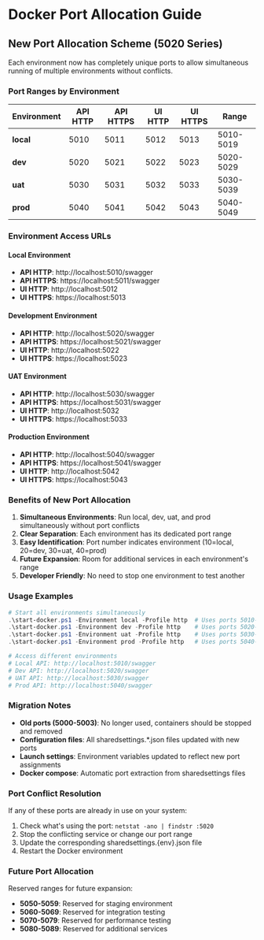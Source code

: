 # Docker Port Allocation Guide

## New Port Allocation Scheme (5020 Series)

Each environment now has completely unique ports to allow simultaneous running of multiple environments without conflicts.

### Port Ranges by Environment

| Environment | API HTTP | API HTTPS | UI HTTP | UI HTTPS | Range    |
|-------------|----------|-----------|---------|----------|----------|
| **local**   | 5010     | 5011      | 5012    | 5013     | 5010-5019|
| **dev**     | 5020     | 5021      | 5022    | 5023     | 5020-5029|
| **uat**     | 5030     | 5031      | 5032    | 5033     | 5030-5039|
| **prod**    | 5040     | 5041      | 5042    | 5043     | 5040-5049|

### Environment Access URLs

#### Local Environment
- **API HTTP**: http://localhost:5010/swagger
- **API HTTPS**: https://localhost:5011/swagger
- **UI HTTP**: http://localhost:5012
- **UI HTTPS**: https://localhost:5013

#### Development Environment
- **API HTTP**: http://localhost:5020/swagger
- **API HTTPS**: https://localhost:5021/swagger
- **UI HTTP**: http://localhost:5022
- **UI HTTPS**: https://localhost:5023

#### UAT Environment
- **API HTTP**: http://localhost:5030/swagger
- **API HTTPS**: https://localhost:5031/swagger
- **UI HTTP**: http://localhost:5032
- **UI HTTPS**: https://localhost:5033

#### Production Environment
- **API HTTP**: http://localhost:5040/swagger
- **API HTTPS**: https://localhost:5041/swagger
- **UI HTTP**: http://localhost:5042
- **UI HTTPS**: https://localhost:5043

### Benefits of New Port Allocation

1. **Simultaneous Environments**: Run local, dev, uat, and prod simultaneously without port conflicts
2. **Clear Separation**: Each environment has its dedicated port range
3. **Easy Identification**: Port number indicates environment (10=local, 20=dev, 30=uat, 40=prod)
4. **Future Expansion**: Room for additional services in each environment's range
5. **Developer Friendly**: No need to stop one environment to test another

### Usage Examples

```powershell
# Start all environments simultaneously
.\start-docker.ps1 -Environment local -Profile http  # Uses ports 5010-5013
.\start-docker.ps1 -Environment dev -Profile http    # Uses ports 5020-5023
.\start-docker.ps1 -Environment uat -Profile http    # Uses ports 5030-5033
.\start-docker.ps1 -Environment prod -Profile http   # Uses ports 5040-5043

# Access different environments
# Local API: http://localhost:5010/swagger
# Dev API: http://localhost:5020/swagger
# UAT API: http://localhost:5030/swagger
# Prod API: http://localhost:5040/swagger
```

### Migration Notes

- **Old ports (5000-5003)**: No longer used, containers should be stopped and removed
- **Configuration files**: All sharedsettings.*.json files updated with new ports
- **Launch settings**: Environment variables updated to reflect new port assignments
- **Docker compose**: Automatic port extraction from sharedsettings files

### Port Conflict Resolution

If any of these ports are already in use on your system:

1. Check what's using the port: `netstat -ano | findstr :5020`
2. Stop the conflicting service or change our port range
3. Update the corresponding sharedsettings.{env}.json file
4. Restart the Docker environment

### Future Port Allocation

Reserved ranges for future expansion:

- **5050-5059**: Reserved for staging environment
- **5060-5069**: Reserved for integration testing
- **5070-5079**: Reserved for performance testing
- **5080-5089**: Reserved for additional services
